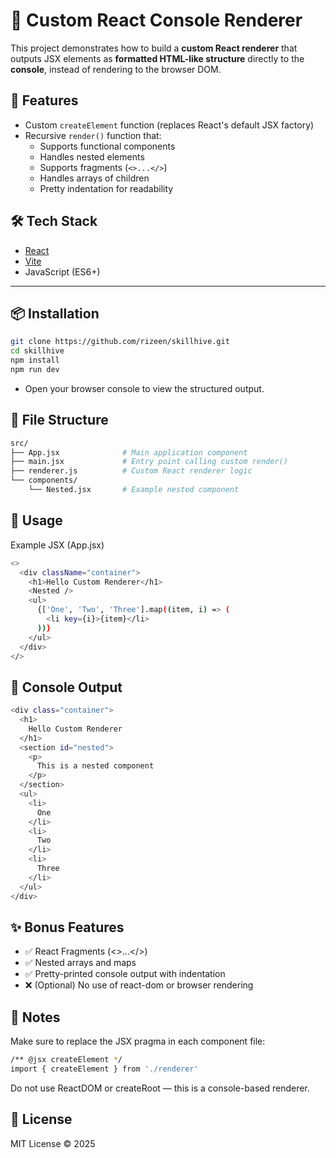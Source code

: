 # 🧪 Custom React Console Renderer

This project demonstrates how to build a **custom React renderer** that outputs JSX elements as **formatted HTML-like structure** directly to the **console**, instead of rendering to the browser DOM.

## 🚀 Features

- Custom `createElement` function (replaces React's default JSX factory)
- Recursive `render()` function that:
  - Supports functional components
  - Handles nested elements
  - Supports fragments (`<>...</>`)
  - Handles arrays of children
  - Pretty indentation for readability

## 🛠 Tech Stack

- [React](https://reactjs.org/)
- [Vite](https://vitejs.dev/)
- JavaScript (ES6+)

---

## 📦 Installation

```bash
git clone https://github.com/rizeen/skillhive.git
cd skillhive
npm install
npm run dev
```
- Open your browser console to view the structured output.


## 📁 File Structure

```bash
src/
├── App.jsx              # Main application component
├── main.jsx             # Entry point calling custom render()
├── renderer.js          # Custom React renderer logic
└── components/
    └── Nested.jsx       # Example nested component
```


## 🧩 Usage
Example JSX (App.jsx)
```bash
<>
  <div className="container">
    <h1>Hello Custom Renderer</h1>
    <Nested />
    <ul>
      {['One', 'Two', 'Three'].map((item, i) => (
        <li key={i}>{item}</li>
      ))}
    </ul>
  </div>
</>

```

## 🧩 Console Output
```bash
<div class="container">
  <h1>
    Hello Custom Renderer
  </h1>
  <section id="nested">
    <p>
      This is a nested component
    </p>
  </section>
  <ul>
    <li>
      One
    </li>
    <li>
      Two
    </li>
    <li>
      Three
    </li>
  </ul>
</div>
```





## ✨ Bonus Features
- ✅ React Fragments (<>...</>)
- ✅ Nested arrays and maps
- ✅ Pretty-printed console output with indentation
- ❌ (Optional) No use of react-dom or browser rendering

## 📌 Notes
Make sure to replace the JSX pragma in each component file:
```bash
/** @jsx createElement */
import { createElement } from './renderer'
```
Do not use ReactDOM or createRoot — this is a console-based renderer.


## 📝 License
MIT License © 2025

